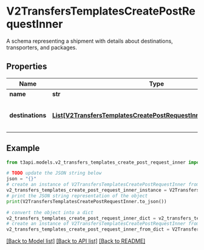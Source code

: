 # V2TransfersTemplatesCreatePostRequestInner

A schema representing a shipment with details about destinations, transporters, and packages.

## Properties

Name | Type | Description | Notes
------------ | ------------- | ------------- | -------------
**name** | **str** |  | 
**destinations** | [**List[V2TransfersTemplatesCreatePostRequestInnerDestinationsInner]**](V2TransfersTemplatesCreatePostRequestInnerDestinationsInner.md) | List of destinations for the shipment. | 

## Example

```python
from t3api.models.v2_transfers_templates_create_post_request_inner import V2TransfersTemplatesCreatePostRequestInner

# TODO update the JSON string below
json = "{}"
# create an instance of V2TransfersTemplatesCreatePostRequestInner from a JSON string
v2_transfers_templates_create_post_request_inner_instance = V2TransfersTemplatesCreatePostRequestInner.from_json(json)
# print the JSON string representation of the object
print(V2TransfersTemplatesCreatePostRequestInner.to_json())

# convert the object into a dict
v2_transfers_templates_create_post_request_inner_dict = v2_transfers_templates_create_post_request_inner_instance.to_dict()
# create an instance of V2TransfersTemplatesCreatePostRequestInner from a dict
v2_transfers_templates_create_post_request_inner_from_dict = V2TransfersTemplatesCreatePostRequestInner.from_dict(v2_transfers_templates_create_post_request_inner_dict)
```
[[Back to Model list]](../README.md#documentation-for-models) [[Back to API list]](../README.md#documentation-for-api-endpoints) [[Back to README]](../README.md)


